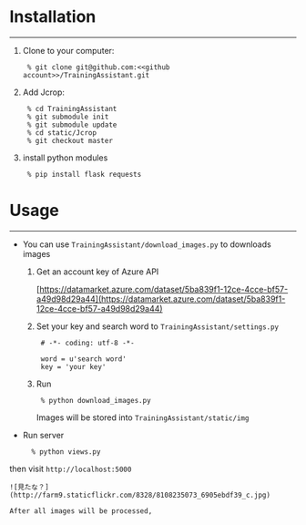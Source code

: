 # Installation
---
1. Clone to your computer: 

		% git clone git@github.com:<<github account>>/TrainingAssistant.git

2. Add Jcrop: 

		% cd TrainingAssistant
		% git submodule init
		% git submodule update
		% cd static/Jcrop
		% git checkout master

3. install python modules
		
		% pip install flask requests


# Usage
---
* You can use `TrainingAssistant/download_images.py` to downloads images
	1. Get an account key of Azure API
	
		[https://datamarket.azure.com/dataset/5ba839f1-12ce-4cce-bf57-a49d98d29a44](https://datamarket.azure.com/dataset/5ba839f1-12ce-4cce-bf57-a49d98d29a44)
		
	2. Set your key and search word to `TrainingAssistant/settings.py`
			
			# -*- coding: utf-8 -*-

			word = u'search word'
			key	= 'your key'
	3. Run
	
			% python download_images.py
		Images will be stored into `TrainingAssistant/static/img`
	
* Run server

		% python views.py	
then visit `http://localhost:5000`

	![見たな？](http://farm9.staticflickr.com/8328/8108235073_6905ebdf39_c.jpg)
	
	After all images will be processed, 
